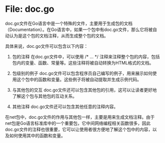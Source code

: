 # File: doc.go

doc.go文件在Go语言中是一个特殊的文件，主要用于生成包的文档（Documentation）。在Go语言中，如果一个包中有doc.go文件，那么它将被自动认为是这个包的文档注释，从而生成整个包的文档。

具体来说，doc.go文件可以包含以下内容：

1. 包的注释
在doc.go文件中，可以使用 /* ... */ 注释来注释整个包的内容，包括包内的变量、函数、常量等。这些注释将被自动转换为HTML格式的文档。

2. 包级别的例子
doc.go文件可以包含程序员自己编写的例子，用来展示如何使用这个包中的函数和变量。这些例子将被自动提取并生成示例代码。

3. 与其他包的交互
doc.go文件还可以包含其他包的引用，这可以让读者更好地了解这个包与其他包的互动关系。

4. 其他注释
doc.go文件还可以包含其他任意的注释内容。

在net包中，doc.go文件的作用与其他包一样，主要是用来生成文档注释。由于net包是Go语言标准库中的一个重要包，它中间网络编程相关函数很多，因此doc.go文件的注释也很重要，它可以让使用者很方便地了解这个包中的内容，以及如何使用其中的函数和变量。


